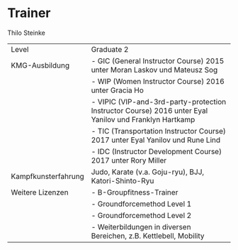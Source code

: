 Trainer
==============
Thilo Steinke

|||
|---------------|---------------------------------------------|
|Level | Graduate 2|
|KMG-Ausbildung| - GIC (General Instructor Course) 2015 unter Moran Laskov und Mateusz Sog |
||- WIP (Women Instructor Course) 2016 unter Gracia Ho |
||- VIPIC (VIP-and-3rd-party-protection Instructor Course) 2016 unter Eyal Yanilov und Franklyn Hartkamp |
||- TIC (Transportation Instructor Course) 2017 unter Eyal Yanilov und Rune Lind |
||- IDC (Instructor Development Course) 2017 unter Rory Miller |
|Kampfkunsterfahrung  | Judo, Karate (v.a. Goju-ryu), BJJ, Katori-Shinto-Ryu |
|Weitere Lizenzen |- B-Groupfitness-Trainer |
||- Groundforcemethod Level 1 |
||- Groundforcemethod Level 2 |
||- Weiterbildungen in diversen Bereichen, z.B. Kettlebell, Mobility |



